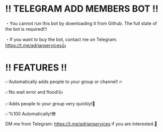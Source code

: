 # !! TELEGRAM ADD MEMBERS BOT !!
・You cannot run this bot by downloading it from Github. The full state of the bot is required!‼️

・If you want to buy the bot, contact me on Telegram: https://t.me/adrianservices👍

# !! FEATURES !!
✅Automatically adds people to your group or channel! 🔥

✅No wait error and flood!👍

✅Adds people to your group very quickly!💪

✅%100 Automatically!😎

DM me from Telegram: https://t.me/adrianservices if you are interested.🤝
